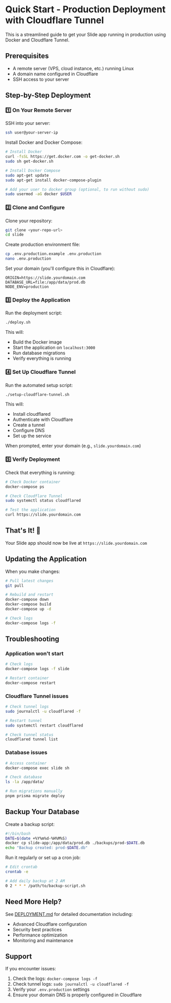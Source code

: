 # Quick Start - Production Deployment with Cloudflare Tunnel

This is a streamlined guide to get your Slide app running in production using Docker and Cloudflare Tunnel.

## Prerequisites

- A remote server (VPS, cloud instance, etc.) running Linux
- A domain name configured in Cloudflare
- SSH access to your server

## Step-by-Step Deployment

### 1️⃣ On Your Remote Server

SSH into your server:
```bash
ssh user@your-server-ip
```

Install Docker and Docker Compose:
```bash
# Install Docker
curl -fsSL https://get.docker.com -o get-docker.sh
sudo sh get-docker.sh

# Install Docker Compose
sudo apt-get update
sudo apt-get install docker-compose-plugin

# Add your user to docker group (optional, to run without sudo)
sudo usermod -aG docker $USER
```

### 2️⃣ Clone and Configure

Clone your repository:
```bash
git clone <your-repo-url>
cd slide
```

Create production environment file:
```bash
cp .env.production.example .env.production
nano .env.production
```

Set your domain (you'll configure this in Cloudflare):
```env
ORIGIN=https://slide.yourdomain.com
DATABASE_URL=file:/app/data/prod.db
NODE_ENV=production
```

### 3️⃣ Deploy the Application

Run the deployment script:
```bash
./deploy.sh
```

This will:
- Build the Docker image
- Start the application on `localhost:3000`
- Run database migrations
- Verify everything is running

### 4️⃣ Set Up Cloudflare Tunnel

Run the automated setup script:
```bash
./setup-cloudflare-tunnel.sh
```

This will:
- Install cloudflared
- Authenticate with Cloudflare
- Create a tunnel
- Configure DNS
- Set up the service

When prompted, enter your domain (e.g., `slide.yourdomain.com`)

### 5️⃣ Verify Deployment

Check that everything is running:
```bash
# Check Docker container
docker-compose ps

# Check Cloudflare Tunnel
sudo systemctl status cloudflared

# Test the application
curl https://slide.yourdomain.com
```

## That's It! 🎉

Your Slide app should now be live at `https://slide.yourdomain.com`

## Updating the Application

When you make changes:

```bash
# Pull latest changes
git pull

# Rebuild and restart
docker-compose down
docker-compose build
docker-compose up -d

# Check logs
docker-compose logs -f
```

## Troubleshooting

### Application won't start
```bash
# Check logs
docker-compose logs -f slide

# Restart container
docker-compose restart
```

### Cloudflare Tunnel issues
```bash
# Check tunnel logs
sudo journalctl -u cloudflared -f

# Restart tunnel
sudo systemctl restart cloudflared

# Check tunnel status
cloudflared tunnel list
```

### Database issues
```bash
# Access container
docker-compose exec slide sh

# Check database
ls -la /app/data/

# Run migrations manually
pnpm prisma migrate deploy
```

## Backup Your Database

Create a backup script:
```bash
#!/bin/bash
DATE=$(date +%Y%m%d-%H%M%S)
docker cp slide-app:/app/data/prod.db ./backups/prod-$DATE.db
echo "Backup created: prod-$DATE.db"
```

Run it regularly or set up a cron job:
```bash
# Edit crontab
crontab -e

# Add daily backup at 2 AM
0 2 * * * /path/to/backup-script.sh
```

## Need More Help?

See [DEPLOYMENT.md](./DEPLOYMENT.md) for detailed documentation including:
- Advanced Cloudflare configuration
- Security best practices
- Performance optimization
- Monitoring and maintenance

## Support

If you encounter issues:
1. Check the logs: `docker-compose logs -f`
2. Check tunnel logs: `sudo journalctl -u cloudflared -f`
3. Verify your `.env.production` settings
4. Ensure your domain DNS is properly configured in Cloudflare

